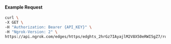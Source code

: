 <!-- Code generated for API Clients. DO NOT EDIT. -->

#### Example Request

```bash
curl \
-X GET \
-H "Authorization: Bearer {API_KEY}" \
-H "Ngrok-Version: 2" \
https://api.ngrok.com/edges/https/edghts_2hrGz7IAyajlM2V8X50eRWI5gZ7/routes/edghtsrt_2hrGz8EBsb13grRugZR7AM0ibTp/compression
```
